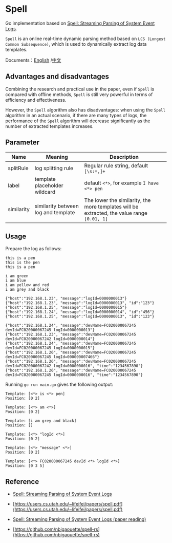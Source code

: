 # Spell

Go implementation based on [Spell: Streaming Parsing of System Event Logs](https://ieeexplore.ieee.org/document/7837916).

`Spell` is an online real-time dynamic parsing method based on `LCS (Longest Common Subsequence)`, which is used to dynamically extract log data templates.

Documents：[English](https://github.com/pfeak/Spell/blob/master/README.md)
/[中文](https://github.com/pfeak/Spell/blob/master/docs/zh.md)

## Advantages and disadvantages

Combining the research and practical use in the paper, even if `Spell` is compared with offline methods, `Spell` is still very powerful in terms of efficiency and effectiveness.

However, the `Spell` algorithm also has disadvantages: when using the `Spell` algorithm in an actual scenario, if there are many types of logs, the performance of the `Spell` algorithm will decrease significantly as the number of extracted templates increases.

## Parameter

| Name       | Meaning                             | Description                                                                                 |
|------------|-------------------------------------|---------------------------------------------------------------------------------------------|
| splitRule  | log splitting rule                  | Regular rule string, default `[\s:=,]+`                                                     |
| label      | template placeholder wildcard       | default `<*>`, for example `I have <*> pen`                                                 |
| similarity | similarity between log and template | The lower the similarity, the more templates will be extracted, the value range `[0.01, 1]` |

## Usage

Prepare the log as follows:

```
this is a pen
this is the pen
this is a pen

i am green
i am blue
i am yellow and red
i am grey and black

{"host":"192.168.1.23", "message":"logId=0000000013"}
{"host":"192.168.1.23", "message":"logId=0000000013", "id":"123"}
{"host":"192.168.1.25", "message":"logId=0000000015"}
{"host":"192.168.1.24", "message":"logId=0000000014", "id":"456"}
{"host":"192.168.1.25", "message":"logId=0000000013", "id":"123"}

{"host":"192.168.1.24", "message":"devName=FC020000067245 devId=FC020000067245 logId=0000000013"}
{"host":"192.168.1.23", "message":"devName=FC020000067245 devId=FC020000067242 logId=0000000014"}
{"host":"192.168.1.24", "message":"devName=FC020000067245 devId=FC020000067245 logId=0000000015"}
{"host":"192.168.1.26", "message":"devName=FC020000067245 devId=FC020000067245 logId=000000007466"}
{"host":"192.168.1.26", "message":"devName=FC020000067245 devId=FC020000067242 logId=0000000016", "time":"1234567890"}
{"host":"192.168.1.26", "message":"devName=FC020000067245 devId=FC020000067245 logId=0000000016", "time":"1234567890"}
```

Running `go run main.go` gives the following output:

```shell
Template: [<*> is <*> pen]
Position: [0 2]

Template: [<*> am <*>]
Position: [0 2]

Template: [i am grey and black]
Position: []

Template: [<*> "logId <*>]
Position: [0 2]

Template: [<*> "message" <*>]
Position: [0 2]

Template: [<*> FC020000067245 devId <*> logId <*>]
Position: [0 3 5]
```

## Reference

* [Spell: Streaming Parsing of System Event Logs](https://ieeexplore.ieee.org/document/7837916)

* [https://users.cs.utah.edu/~lifeifei/papers/spell.pdf](https://users.cs.utah.edu/~lifeifei/papers/spell.pdf)

* [Spell: Streaming Parsing of System Event Logs (paper reading)](https://saucer-man.com/information_security/388.html)

* [https://github.com/nbigaouette/spell-rs](https://github.com/nbigaouette/spell-rs)
